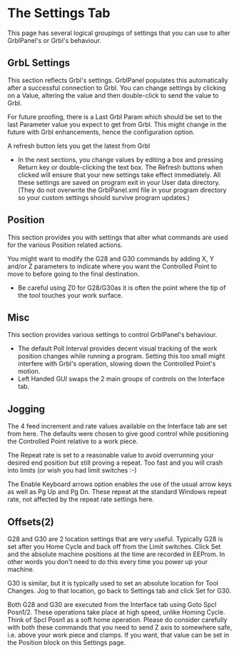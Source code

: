 # The Settings Tab

This page has several logical groupings of settings that you can use to alter GrblPanel's or Grbl's behaviour.

## GrbL Settings
This section reflects Grbl's settings. GrblPanel populates this automatically after a successful connection to Grbl. You can change settings by clicking on a Value, altering the value and then double-click to send the value to Grbl.

For future proofing, there is a Last Grbl Param which should be set to the last Parameter value you expect to get from Grbl. This might change in the future with Grbl enhancements, hence the configuration option.

A refresh button lets you get the latest from Grbl

* In the next sections, you change values by editing a box and pressing Return key or double-clicking the text box. The Refresh buttons when clicked will ensure that your new settings take effect immediately. All these settings are saved on program exit in your User data directory. (They do not overwrite the GrblPanel.xml file in your program directory so your custom settings should survive program updates.)

## Position

This section provides you with settings that alter what commands are used for the various Position related actions. 

You might want to modify the G28 and G30 commands by adding X, Y and/or Z parameters to indicate where you want the Controlled Point to move to before going to the final destination. 
* Be careful using Z0 for G28/G30as it is often the point where the tip of the tool touches your work surface.

## Misc
This section provides various settings to control GrblPanel's behaviour.
* The default Poll Interval provides decent visual tracking of the work position changes while running a program. Setting this too small might interfere with Grbl's operation, slowing down the Controlled Point's motion.
* Left Handed GUI swaps the 2 main groups of controls on the Interface tab.

## Jogging
The 4 feed increment and rate values available on the Interface tab are set from here. The defaults were chosen to give good control while positioning the Controlled Point relative to a work piece.

The Repeat rate is set to a reasonable value to avoid overrunning your desired end position but still proving a repeat. Too fast and you will crash into limits (or wish you had limit switches :-)

The Enable Keyboard arrows option enables the use of the usual arrow keys as well as Pg Up and Pg Dn. These repeat at the standard Windows repeat rate, not affected by the repeat rate settings here.

## Offsets(2)

G28 and G30 are 2 location settings that are very useful. Typically G28 is set after you Home Cycle and back off from the Limit switches. Click Set and the absolute machine positions at the time are recorded in EEProm. In other words you don't need to do this every time you power up your machine.

G30 is similar, but it is typically used to set an absolute location for Tool Changes. Jog to that location, go back to Settings tab and click Set for G30.

Both G28 and G30 are executed from the Interface tab using Goto Spcl Posn1/2. These operations take place at high speed, unlike Homing Cycle. Think of Spcl Posn1 as a soft home operation. Please do consider carefully with both these commands that you need to send Z axis to somewhere safe, i.e. above your work piece and clamps. If you want, that value can be set in the Position block on this Settings page.


